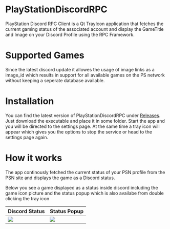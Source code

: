 # PlayStationDiscordRPC

PlayStation Discord RPC Client is a Qt TrayIcon application that fetches the current gaming status of the associated account and display the GameTitle and Image on your Discord Profile using the RPC Framework.

# Supported Games

Since the latest discord update it allowes the usage of image links as a image_id which results in support for all available games on the PS network without keeping a seperate database available.

# Installation

You can find the latest version of PlayStationDiscordRPC under [Releases](https://github.com/flok/PlayStationDiscordRPC/releases). Just download the executable and place it in some folder. Start the app and you will be directed to the settings page. At the same time a tray icon will appear which gives you the options to stop the service or head to the settings page again.

# How it works

The app continously fetched the current status of your PSN profile from the PSN site and displays the game as a Discord status.

Below you see a game displayed as a status inside discord including the game icon picture and the status popup which is also availabe from double clicking the tray icon

|         Discord Status                      |                Status Popup                 |
|---------------------------------------------|---------------------------------------------|
| <img src="https://i.imgur.com/kVRAESs.png"> | <img src="https://i.imgur.com/7nxJDrh.png"> |
